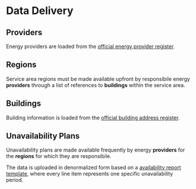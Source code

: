 # Data Delivery

## Providers

Energy providers are loaded from the [official energy provider register](https://www.strom.ch/de/service/verzeichnis-verteilnetzbetreiber).

## Regions

Service area regions must be made available upfront by responsibile energy **providers** through a list of references to **buildings** within the service area.

## Buildings

Building information is loaded from the [official building address register](https://www.cadastre.ch/de/services/service/registry/building.html).

## Unavailability Plans

Unavailability plans are made available frequently by energy **providers** for the **regions** for which they are responsibile.

The data is uploaded in denormalized form based on a [availability report template](enapp-availabilityreport-tempalte.xlsx), where every line item represents one specific unavailability period.